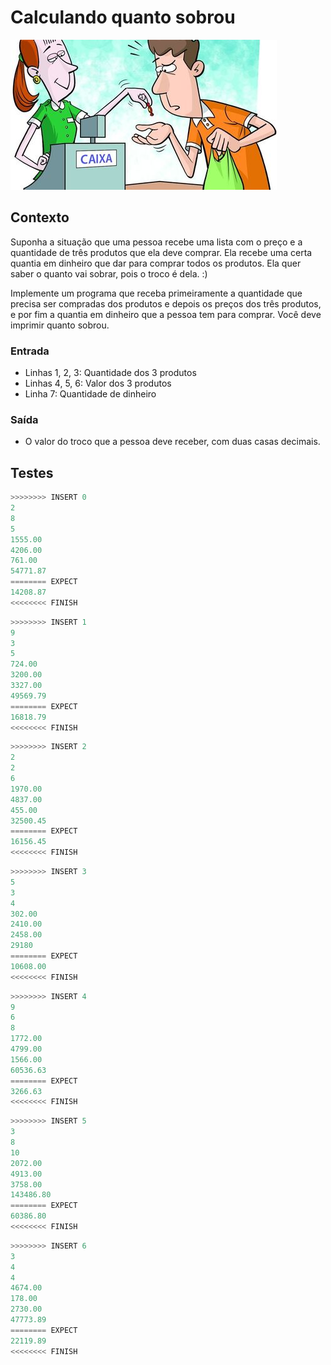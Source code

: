 # Calculando quanto sobrou

![Imagem Quantos Sobrou](cover.jpg)

## Contexto

Suponha a situação que uma pessoa recebe uma lista com o preço e a
quantidade de três produtos que ela deve comprar. Ela recebe uma certa quantia
em dinheiro que dar para comprar todos os produtos. Ela quer saber o quanto
vai sobrar, pois o troco é dela. :)

Implemente um programa que receba primeiramente a quantidade que precisa ser
compradas dos produtos e depois os preços dos três produtos, e por fim a
quantia em dinheiro que a pessoa tem para comprar. Você deve imprimir quanto
sobrou.

### Entrada

- Linhas 1, 2, 3: Quantidade dos 3 produtos
- Linhas 4, 5, 6: Valor dos 3 produtos
- Linha 7: Quantidade de dinheiro

### Saída

- O valor do troco que a pessoa deve receber, com duas casas decimais.

## Testes

```py
>>>>>>>> INSERT 0
2
8
5
1555.00
4206.00
761.00
54771.87
======== EXPECT
14208.87
<<<<<<<< FINISH
```

```py
>>>>>>>> INSERT 1
9
3
5
724.00
3200.00
3327.00
49569.79
======== EXPECT
16818.79
<<<<<<<< FINISH
```

```py
>>>>>>>> INSERT 2
2
2
6
1970.00
4837.00
455.00
32500.45
======== EXPECT
16156.45
<<<<<<<< FINISH
```

```py
>>>>>>>> INSERT 3
5
3
4
302.00
2410.00
2458.00
29180
======== EXPECT
10608.00
<<<<<<<< FINISH
```

```py
>>>>>>>> INSERT 4
9
6
8
1772.00
4799.00
1566.00
60536.63
======== EXPECT
3266.63
<<<<<<<< FINISH
```

```py
>>>>>>>> INSERT 5
3
8
10
2072.00
4913.00
3758.00
143486.80
======== EXPECT
60386.80
<<<<<<<< FINISH
```

```py
>>>>>>>> INSERT 6
3
4
4
4674.00
178.00
2730.00
47773.89
======== EXPECT
22119.89
<<<<<<<< FINISH
```
